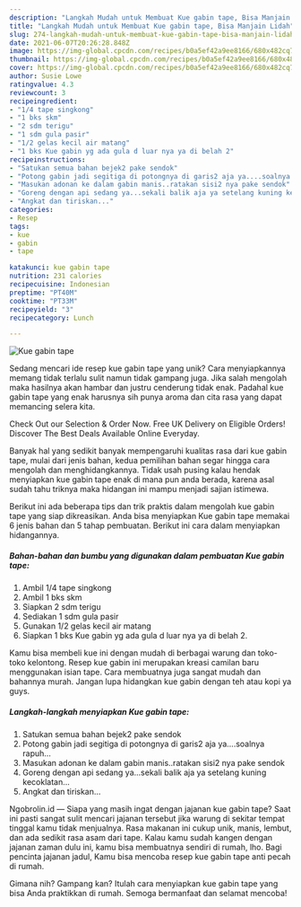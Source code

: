 ```yaml
---
description: "Langkah Mudah untuk Membuat Kue gabin tape, Bisa Manjain Lidah"
title: "Langkah Mudah untuk Membuat Kue gabin tape, Bisa Manjain Lidah"
slug: 274-langkah-mudah-untuk-membuat-kue-gabin-tape-bisa-manjain-lidah
date: 2021-06-07T20:26:28.848Z
image: https://img-global.cpcdn.com/recipes/b0a5ef42a9ee8166/680x482cq70/kue-gabin-tape-foto-resep-utama.jpg
thumbnail: https://img-global.cpcdn.com/recipes/b0a5ef42a9ee8166/680x482cq70/kue-gabin-tape-foto-resep-utama.jpg
cover: https://img-global.cpcdn.com/recipes/b0a5ef42a9ee8166/680x482cq70/kue-gabin-tape-foto-resep-utama.jpg
author: Susie Lowe
ratingvalue: 4.3
reviewcount: 3
recipeingredient:
- "1/4 tape singkong"
- "1 bks skm"
- "2 sdm terigu"
- "1 sdm gula pasir"
- "1/2 gelas kecil air matang"
- "1 bks Kue gabin yg ada gula d luar nya ya di belah 2"
recipeinstructions:
- "Satukan semua bahan bejek2 pake sendok"
- "Potong gabin jadi segitiga di potongnya di garis2 aja ya....soalnya rapuh..."
- "Masukan adonan ke dalam gabin manis..ratakan sisi2 nya pake sendok"
- "Goreng dengan api sedang ya...sekali balik aja ya setelang kuning kecoklatan..."
- "Angkat dan tiriskan..."
categories:
- Resep
tags:
- kue
- gabin
- tape

katakunci: kue gabin tape 
nutrition: 231 calories
recipecuisine: Indonesian
preptime: "PT40M"
cooktime: "PT33M"
recipeyield: "3"
recipecategory: Lunch

---
```



![Kue gabin tape](https://img-global.cpcdn.com/recipes/b0a5ef42a9ee8166/680x482cq70/kue-gabin-tape-foto-resep-utama.jpg)

Sedang mencari ide resep kue gabin tape yang unik? Cara menyiapkannya memang tidak terlalu sulit namun tidak gampang juga. Jika salah mengolah maka hasilnya akan hambar dan justru cenderung tidak enak. Padahal kue gabin tape yang enak harusnya sih punya aroma dan cita rasa yang dapat memancing selera kita.

Check Out our Selection &amp; Order Now. Free UK Delivery on Eligible Orders! Discover The Best Deals Available Online Everyday.

Banyak hal yang sedikit banyak mempengaruhi kualitas rasa dari kue gabin tape, mulai dari jenis bahan, kedua pemilihan bahan segar hingga cara mengolah dan menghidangkannya. Tidak usah pusing kalau hendak menyiapkan kue gabin tape enak di mana pun anda berada, karena asal sudah tahu triknya maka hidangan ini mampu menjadi sajian istimewa.


Berikut ini ada beberapa tips dan trik praktis dalam mengolah kue gabin tape yang siap dikreasikan. Anda bisa menyiapkan Kue gabin tape memakai 6 jenis bahan dan 5 tahap pembuatan. Berikut ini cara dalam menyiapkan hidangannya.

<!--inarticleads1-->

##### Bahan-bahan dan bumbu yang digunakan dalam pembuatan Kue gabin tape:

1. Ambil 1/4 tape singkong
1. Ambil 1 bks skm
1. Siapkan 2 sdm terigu
1. Sediakan 1 sdm gula pasir
1. Gunakan 1/2 gelas kecil air matang
1. Siapkan 1 bks Kue gabin yg ada gula d luar nya ya di belah 2.


Kamu bisa membeli kue ini dengan mudah di berbagai warung dan toko-toko kelontong. Resep kue gabin ini merupakan kreasi camilan baru menggunakan isian tape. Cara membuatnya juga sangat mudah dan bahannya murah. Jangan lupa hidangkan kue gabin dengan teh atau kopi ya guys. 

<!--inarticleads2-->

##### Langkah-langkah menyiapkan Kue gabin tape:

1. Satukan semua bahan bejek2 pake sendok
1. Potong gabin jadi segitiga di potongnya di garis2 aja ya....soalnya rapuh...
1. Masukan adonan ke dalam gabin manis..ratakan sisi2 nya pake sendok
1. Goreng dengan api sedang ya...sekali balik aja ya setelang kuning kecoklatan...
1. Angkat dan tiriskan...


Ngobrolin.id — Siapa yang masih ingat dengan jajanan kue gabin tape? Saat ini pasti sangat sulit mencari jajanan tersebut jika warung di sekitar tempat tinggal kamu tidak menjualnya. Rasa makanan ini cukup unik, manis, lembut, dan ada sedikit rasa asam dari tape. Kalau kamu sudah kangen dengan jajanan zaman dulu ini, kamu bisa membuatnya sendiri di rumah, lho. Bagi pencinta jajanan jadul, Kamu bisa mencoba resep kue gabin tape anti pecah di rumah. 

Gimana nih? Gampang kan? Itulah cara menyiapkan kue gabin tape yang bisa Anda praktikkan di rumah. Semoga bermanfaat dan selamat mencoba!
